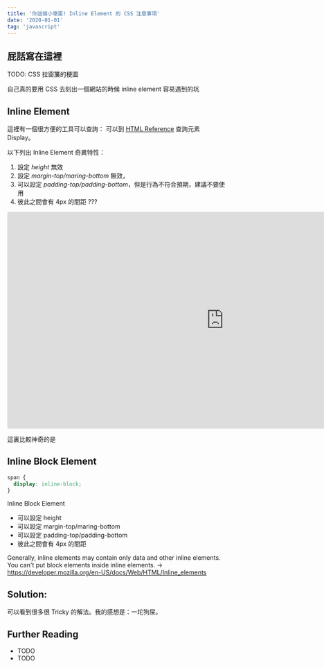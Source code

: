```yaml
---
title: '你這個小壞蛋! Inline Element 的 CSS 注意事項'
date: '2020-01-01'
tag: 'javascript'
---
```


## 屁話寫在這裡

TODO: CSS 拉窗簾的梗圖

自己真的要用 CSS 去刻出一個網站的時候
inline element 容易遇到的坑

## Inline Element

這裡有一個很方便的工具可以查詢： 可以到 [HTML Reference](https://htmlreference.io/) 查詢元素 Display。

以下列出 Inline Element 奇異特性：

1. 設定 _height_ 無效
2. 設定 _margin-top/maring-bottom_ 無效，
3. 可以設定 _padding-top/padding-bottom_，但是行為不符合預期，建議不要使用
4. 彼此之間會有 4px 的間距 ???

<iframe
  src="https://codesandbox.io/embed/inline-element-g6kgs?fontsize=14&hidenavigation=1&theme=dark"
  style="width:1000px; height:500px; border:0; border-radius: 4px; overflow:hidden; align-self: center;"
  title="Inline Element"
  allow="geolocation; microphone; camera; midi; vr; accelerometer; gyroscope; payment; ambient-light-sensor; encrypted-media; usb"
  sandbox="allow-modals allow-forms allow-popups allow-scripts allow-same-origin"
></iframe>

這裏比較神奇的是

## Inline Block Element

```css
span {
  display: inline-block;
}
```

Inline Block Element

- 可以設定 height
- 可以設定 margin-top/maring-bottom
- 可以設定 padding-top/padding-bottom
- 彼此之間會有 4px 的間距

Generally, inline elements may contain only data and other inline elements. You can't put block elements inside inline elements. -> https://developer.mozilla.org/en-US/docs/Web/HTML/Inline_elements

## Solution:

可以看到很多很 Tricky 的解法。我的感想是：一坨狗屎。

## Further Reading

- TODO
- TODO
